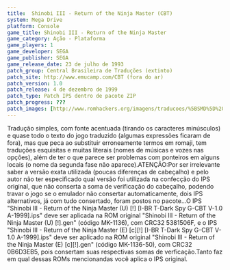 ```yaml
---
title:  Shinobi III - Return of the Ninja Master (CBT)
system: Mega Drive
platform: Console
game_title: Shinobi III - Return of the Ninja Master
game_category: Ação - Plataforma
game_players: 1
game_developer: SEGA
game_publisher: SEGA
game_release_date: 23 de julho de 1993
patch_group: Central Brasileira de Traduções (extinto)
patch_site: http://www.emucamp.com/CBT (fora do ar)
patch_version: 1.0
patch_release: 4 de dezembro de 1999
patch_type: Patch IPS dentro de pacote ZIP
patch_progress: ???
patch_images: [http://www.romhackers.org/imagens/traducoes/%5BSMD%5D%20Shinobi%20III%20-%20Return%20of%20the%20Ninja%20Master%20-%20CBT%20-%201.png,http://www.romhackers.org/imagens/traducoes/%5BSMD%5D%20Shinobi%20III%20-%20Return%20of%20the%20Ninja%20Master%20-%20CBT%20-%202.png,http://www.romhackers.org/imagens/traducoes/%5BSMD%5D%20Shinobi%20III%20-%20Return%20of%20the%20Ninja%20Master%20-%20CBT%20-%203.png]
---
```

Tradução simples, com fonte acentuada (tirando os caracteres minúsculos) e quase todo o texto do jogo traduzido (algumas expressões ficaram de fora), mas que peca ao substituir erroneamente termos em romaji, tem traduções esquisitas e muitas literais (nomes de músicas e vozes nas opções), além de ter o que parece ser problemas com ponteiros em alguns locais (o nome da segunda fase não aparece).ATENÇÃO:Por ser irrelevante saber a versão exata utilizada (poucas diferenças de cabeçalho) e pelo autor não ter especificado qual versão foi utilizada na confecção do IPS original, que não conserta a soma de verificação do cabeçalho, podendo travar o jogo se o emulador não consertar automaticamente, dois IPS alternativos, já com tudo consertado, foram postos no pacote...O IPS "Shinobi III - Return of the Ninja Master (U) [!] [I-BR T-Dark Spy G-CBT V-1.0 A-1999].ips" deve ser aplicada na ROM original "Shinobi III - Return of the Ninja Master (U) [!].gen" (código MK-1136), com CRC32 5381506F, e o IPS "Shinobi III - Return of the Ninja Master (E) [c][!] [I-BR T-Dark Spy G-CBT V-1.0 A-1999].ips" deve ser aplicado na ROM original "Shinobi III - Return of the Ninja Master (E) [c][!].gen" (código MK-1136-50), com CRC32 0B6D3EB5, pois consertam suas respectivas somas de verficação.Tanto faz em qual dessas ROMs mencionandas você aplica o IPS original.